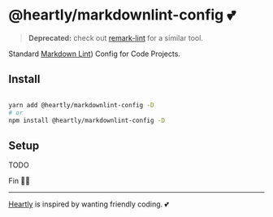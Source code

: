 # @heartly/markdownlint-config 💕

> **Deprecated:** check out [remark-lint](https://github.com/remarkjs/remark-lint) for a similar tool.

Standard [Markdown Lint](https://github.com/igorshubovych/markdownlint-cli)) Config for Code Projects.

## Install

```bash

yarn add @heartly/markdownlint-config -D
# or
npm install @heartly/markdownlint-config -D

```

## Setup

TODO

Fin 👨‍🎨

---

[Heartly](https://github.com/heartly/heartly) is inspired by wanting friendly coding. 💕
